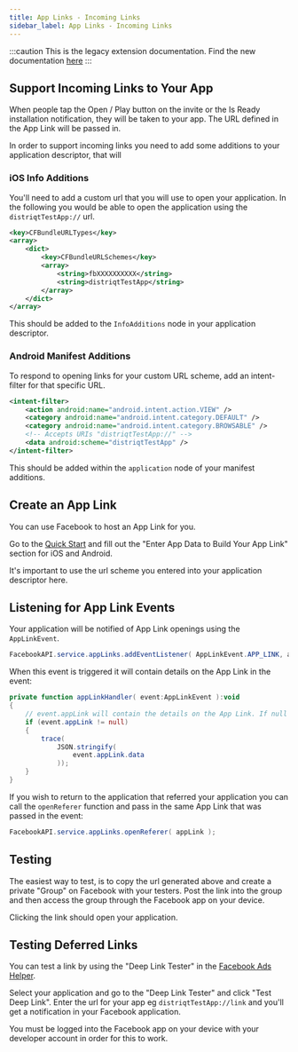 ```yaml
---
title: App Links - Incoming Links
sidebar_label: App Links - Incoming Links
---
```



:::caution
This is the legacy extension documentation. Find the new documentation [here](../facebookapi/)
:::

## Support Incoming Links to Your App

When people tap the Open / Play button on the invite or the Is Ready installation notification, 
they will be taken to your app. The URL defined in the App Link will be passed in. 


In order to support incoming links you need to add some additions to your application descriptor,
that will 



### iOS Info Additions

You'll need to add a custom url that you will use to open your application. In the following 
you would be able to open the application using the `distriqtTestApp://` url.

```xml
<key>CFBundleURLTypes</key>
<array>
	<dict>
		<key>CFBundleURLSchemes</key>
		<array>
			<string>fbXXXXXXXXXX</string>
			<string>distriqtTestApp</string>
		</array>
	</dict>
</array>
```

This should be added to the `InfoAdditions` node in your application descriptor.



### Android Manifest Additions

To respond to opening links for your custom URL scheme, add an intent-filter for that specific URL.

```xml
<intent-filter>
	<action android:name="android.intent.action.VIEW" />
	<category android:name="android.intent.category.DEFAULT" />
	<category android:name="android.intent.category.BROWSABLE" />
	<!-- Accepts URIs "distriqtTestApp://" -->
	<data android:scheme="distriqtTestApp" />
</intent-filter>
```

This should be added within the `application` node of your manifest additions.





## Create an App Link

You can use Facebook to host an App Link for you.

Go to the [Quick Start](https://developers.facebook.com/quickstarts/?platform=app-links-host) 
and fill out the "Enter App Data to Build Your App Link" section for iOS and Android. 

It's important to use the url scheme you entered into your application descriptor here.



## Listening for App Link Events

Your application will be notified of App Link openings using the `AppLinkEvent`. 

```actionscript
FacebookAPI.service.appLinks.addEventListener( AppLinkEvent.APP_LINK, appLinkHandler );
```

When this event is triggered it will contain details on the App Link in the event:

```actionscript
private function appLinkHandler( event:AppLinkEvent ):void 
{
	// event.appLink will contain the details on the App Link. If null the link could not be processed
	if (event.appLink != null)
	{
		trace( 
			JSON.stringify( 
				event.appLink.data 
			));
	}
}
```

If you wish to return to the application that referred your application you can call the
`openReferer` function and pass in the same App Link that was passed in the event:

```actionscript
FacebookAPI.service.appLinks.openReferer( appLink );
```





## Testing 

The easiest way to test, is to copy the url generated above and create a private "Group"
on Facebook with your testers. Post the link into the group and then access the group 
through the Facebook app on your device.

Clicking the link should open your application.


















## Testing Deferred Links

You can test a link by using the "Deep Link Tester" in the [Facebook Ads Helper](https://developers.facebook.com/tools/app-ads-helper/).

Select your application and go to the "Deep Link Tester" and click "Test Deep Link". 
Enter the url for your app eg `distriqtTestApp://link` and you'll get a notification in your 
Facebook application. 

You must be logged into the Facebook app on your device with your developer account in 
order for this to work.




